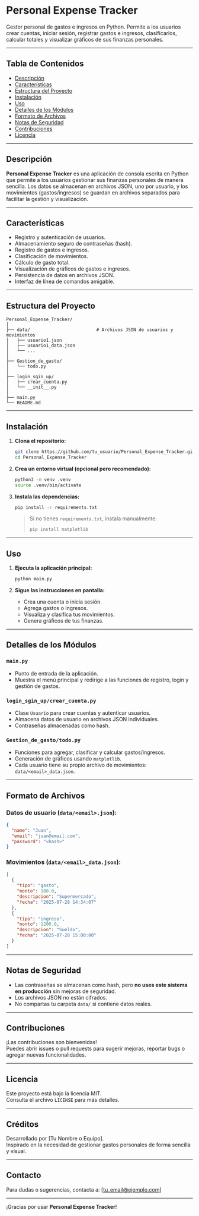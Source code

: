 # Personal Expense Tracker

Gestor personal de gastos e ingresos en Python. Permite a los usuarios crear cuentas, iniciar sesión, registrar gastos e ingresos, clasificarlos, calcular totales y visualizar gráficos de sus finanzas personales.

---

## Tabla de Contenidos

- [Descripción](#descripción)
- [Características](#características)
- [Estructura del Proyecto](#estructura-del-proyecto)
- [Instalación](#instalación)
- [Uso](#uso)
- [Detalles de los Módulos](#detalles-de-los-módulos)
- [Formato de Archivos](#formato-de-archivos)
- [Notas de Seguridad](#notas-de-seguridad)
- [Contribuciones](#contribuciones)
- [Licencia](#licencia)

---

## Descripción

**Personal Expense Tracker** es una aplicación de consola escrita en Python que permite a los usuarios gestionar sus finanzas personales de manera sencilla. Los datos se almacenan en archivos JSON, uno por usuario, y los movimientos (gastos/ingresos) se guardan en archivos separados para facilitar la gestión y visualización.

---

## Características

- Registro y autenticación de usuarios.
- Almacenamiento seguro de contraseñas (hash).
- Registro de gastos e ingresos.
- Clasificación de movimientos.
- Cálculo de gasto total.
- Visualización de gráficos de gastos e ingresos.
- Persistencia de datos en archivos JSON.
- Interfaz de línea de comandos amigable.

---

## Estructura del Proyecto

```
Personal_Expense_Tracker/
│
├── data/                         # Archivos JSON de usuarios y movimientos
│   ├── usuario1.json
│   ├── usuario1_data.json
│   └── ...
│
├── Gestion_de_gasto/
│   └── todo.py
│
├── login_sgin_up/
│   ├── crear_cuenta.py
│   └── __init__.py
│
├── main.py
└── README.md
```

---

## Instalación

1. **Clona el repositorio:**
   ```bash
   git clone https://github.com/tu_usuario/Personal_Expense_Tracker.git
   cd Personal_Expense_Tracker
   ```

2. **Crea un entorno virtual (opcional pero recomendado):**
   ```bash
   python3 -m venv .venv
   source .venv/bin/activate
   ```

3. **Instala las dependencias:**
   ```bash
   pip install -r requirements.txt
   ```
   > Si no tienes `requirements.txt`, instala manualmente:
   > ```bash
   > pip install matplotlib
   > ```

---

## Uso

1. **Ejecuta la aplicación principal:**
   ```bash
   python main.py
   ```

2. **Sigue las instrucciones en pantalla:**
   - Crea una cuenta o inicia sesión.
   - Agrega gastos o ingresos.
   - Visualiza y clasifica tus movimientos.
   - Genera gráficos de tus finanzas.

---

## Detalles de los Módulos

### `main.py`

- Punto de entrada de la aplicación.
- Muestra el menú principal y redirige a las funciones de registro, login y gestión de gastos.

### `login_sgin_up/crear_cuenta.py`

- Clase `Usuario` para crear cuentas y autenticar usuarios.
- Almacena datos de usuario en archivos JSON individuales.
- Contraseñas almacenadas como hash.

### `Gestion_de_gasto/todo.py`

- Funciones para agregar, clasificar y calcular gastos/ingresos.
- Generación de gráficos usando `matplotlib`.
- Cada usuario tiene su propio archivo de movimientos: `data/<email>_data.json`.

---

## Formato de Archivos

### Datos de usuario (`data/<email>.json`):

```json
{
  "name": "Juan",
  "email": "juan@email.com",
  "password": "<hash>"
}
```

### Movimientos (`data/<email>_data.json`):

```json
[
  {
    "tipo": "gasto",
    "monto": 100.0,
    "descripcion": "Supermercado",
    "fecha": "2025-07-28 14:34:07"
  },
  {
    "tipo": "ingreso",
    "monto": 1200.0,
    "descripcion": "Sueldo",
    "fecha": "2025-07-28 15:00:00"
  }
]
```

---

## Notas de Seguridad

- Las contraseñas se almacenan como hash, pero **no uses este sistema en producción** sin mejoras de seguridad.
- Los archivos JSON no están cifrados.
- No compartas tu carpeta `data/` si contiene datos reales.

---

## Contribuciones

¡Las contribuciones son bienvenidas!  
Puedes abrir issues o pull requests para sugerir mejoras, reportar bugs o agregar nuevas funcionalidades.

---

## Licencia

Este proyecto está bajo la licencia MIT.  
Consulta el archivo `LICENSE` para más detalles.

---

## Créditos

Desarrollado por [Tu Nombre o Equipo].  
Inspirado en la necesidad de gestionar gastos personales de forma sencilla y visual.

---

## Contacto

Para dudas o sugerencias, contacta a: [tu_email@ejemplo.com]

---

¡Gracias por usar **Personal Expense Tracker**!